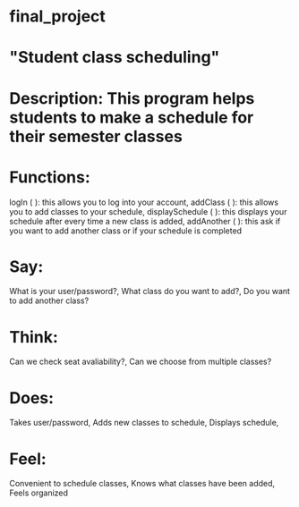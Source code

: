 # final_project
# "Student class scheduling"

# Description: This program helps students to make a schedule for their semester classes

# Functions:
logIn ( ): this allows you to log into your account,
addClass ( ): this allows you to add classes to your schedule,
displaySchedule ( ): this displays your schedule after every time a new class is added,
addAnother ( ): this ask if you want to add another class or if your schedule is completed

# Say:
What is your user/password?, 
What class do you want to add?, 
Do you want to add another class?

# Think:
Can we check seat avaliability?, 
Can we choose from multiple classes?

# Does:
Takes user/password, 
Adds new classes to schedule, 
Displays schedule, 

# Feel:
Convenient to schedule classes, 
Knows what classes have been added, 
Feels organized

